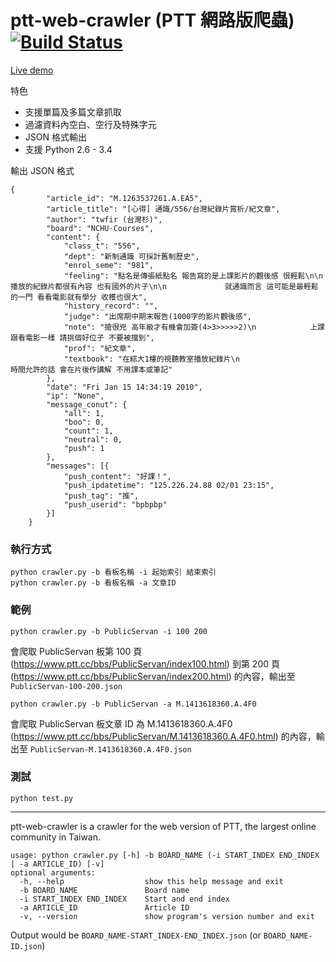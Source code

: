 # ptt-web-crawler (PTT 網路版爬蟲) [![Build Status](https://travis-ci.org/jwlin/ptt-web-crawler.svg?branch=master)](https://travis-ci.org/jwlin/ptt-web-crawler)

[Live demo](http://app.castman.net/ptt-web-crawler)

特色

* 支援單篇及多篇文章抓取
* 過濾資料內空白、空行及特殊字元
* JSON 格式輸出
* 支援 Python 2.6 - 3.4

輸出 JSON 格式

    {
            "article_id": "M.1263537261.A.EA5",
            "article_title": "[心得] 通識/556/台灣紀錄片賞析/紀文章",
            "author": "twfir (台灣杉)",
            "board": "NCHU-Courses",
            "content": {
                "class_t": "556",
                "dept": "新制通識 可採計舊制歷史",
                "enrol_seme": "981",
                "feeling": "點名是傳張紙點名 報告寫的是上課影片的觀後感 很輕鬆\n\n             播放的紀錄片都很有內容 也有國外的片子\n\n             就通識而言 這可能是最輕鬆的一門 看看電影就有學分 收穫也很大",
                "history_record": "",
                "judge": "出席期中期末報告(1000字的影片觀後感",
                "note": "搶很兇 高年級才有機會加簽(4>3>>>>>2)\n            上課跟看電影一樣 請挑個好位子 不要被擋到",
                "prof": "紀文章",
                "textbook": "在綜大1樓的視聽教室播放紀錄片\n                           時間允許的話 會在片後作講解 不用課本或筆記"
            },
            "date": "Fri Jan 15 14:34:19 2010",
            "ip": "None",
            "message_conut": {
                "all": 1,
                "boo": 0,
                "count": 1,
                "neutral": 0,
                "push": 1
            },
            "messages": [{
                "push_content": "好課！",
                "push_ipdatetime": "125.226.24.88 02/01 23:15",
                "push_tag": "推",
                "push_userid": "bpbpbp"
            }]
        }

### 執行方式
    python crawler.py -b 看板名稱 -i 起始索引 結束索引 
    python crawler.py -b 看板名稱 -a 文章ID 

### 範例
    python crawler.py -b PublicServan -i 100 200

會爬取 PublicServan 板第 100 頁 (https://www.ptt.cc/bbs/PublicServan/index100.html) 到第 200 頁 (https://www.ptt.cc/bbs/PublicServan/index200.html) 的內容，輸出至 `PublicServan-100-200.json`

    python crawler.py -b PublicServan -a M.1413618360.A.4F0

會爬取 PublicServan 板文章 ID 為 M.1413618360.A.4F0 (https://www.ptt.cc/bbs/PublicServan/M.1413618360.A.4F0.html) 的內容，輸出至 `PublicServan-M.1413618360.A.4F0.json`

### 測試
    python test.py

***

ptt-web-crawler is a crawler for the web version of PTT, the largest online community in Taiwan. 

    usage: python crawler.py [-h] -b BOARD_NAME (-i START_INDEX END_INDEX | -a ARTICLE_ID) [-v]
    optional arguments:
      -h, --help                  show this help message and exit
      -b BOARD_NAME               Board name
      -i START_INDEX END_INDEX    Start and end index
      -a ARTICLE_ID               Article ID
      -v, --version               show program's version number and exit

Output would be `BOARD_NAME-START_INDEX-END_INDEX.json` (or `BOARD_NAME-ID.json`)
